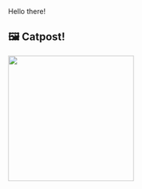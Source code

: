 Hello there!



## 🖼️ Catpost!

<sub>
    <img src="https://cdn2.thecatapi.com/images/n5.jpg" height="256">
</sub>

